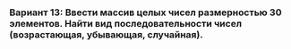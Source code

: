### Вариант 13:   Ввести массив целых чисел размерностью 30 элементов. Найти вид последовательности чисел (возрастающая, убывающая, случайная). 
